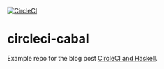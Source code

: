 [![CircleCI](https://circleci.com/gh/nathaniel-may/circleci-cabal.svg?style=svg)](https://circleci.com/gh/nathaniel-may/circleci-cabal)

# circleci-cabal

Example repo for the blog post [CircleCI and Haskell](https://dev.to/codenoodle/circleci-and-haskell-46g6).